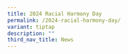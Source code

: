 ```yaml
---
title: 2024 Racial Harmony Day
permalink: /2024-racial-harmony-day/
variant: tiptap
description: ""
third_nav_title: News
---
```

